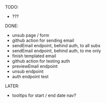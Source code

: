 TODO:

- ???

DONE:

- unsub page / form
- github action for sending email
- sendEmail endpoint, behind auth, to all subs
- sendEmail endpoint, behind auth, to me only
- finish templated email
- github action for testing auth
- previewEmail endpoint
- unsub endpoint
- auth endpoint test

LATER:

- tooltips for start / end date nav?
